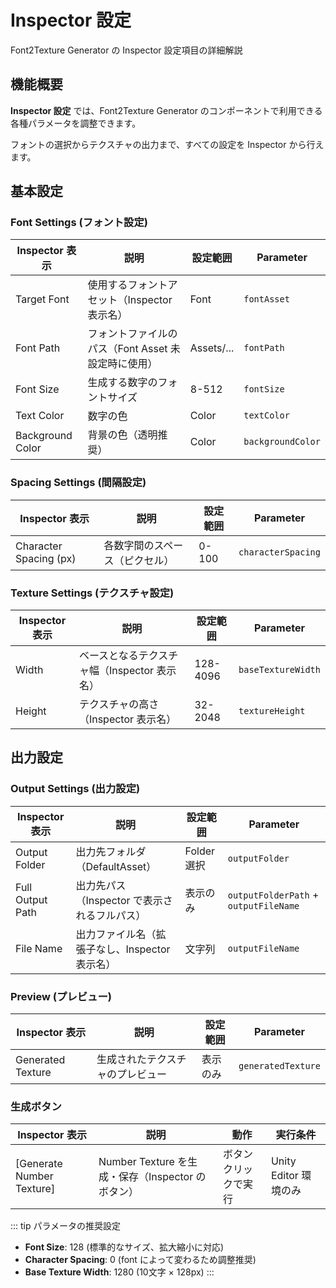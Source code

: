 # Inspector 設定

Font2Texture Generator の Inspector 設定項目の詳細解説

## 機能概要

**Inspector 設定** では、Font2Texture Generator のコンポーネントで利用できる各種パラメータを調整できます。

フォントの選択からテクスチャの出力まで、すべての設定を Inspector から行えます。

## 基本設定

### Font Settings (フォント設定)

| Inspector 表示 | 説明 | 設定範囲 | Parameter |
|---------------|------|----------|-----------|
| Target Font | 使用するフォントアセット（Inspector 表示名） | Font | `fontAsset` |
| Font Path | フォントファイルのパス（Font Asset 未設定時に使用） | Assets/... | `fontPath` |
| Font Size | 生成する数字のフォントサイズ | 8-512 | `fontSize` |
| Text Color | 数字の色 | Color | `textColor` |
| Background Color | 背景の色（透明推奨） | Color | `backgroundColor` |

### Spacing Settings (間隔設定)

| Inspector 表示 | 説明 | 設定範囲 | Parameter |
|---------------|------|----------|-----------|
| Character Spacing (px) | 各数字間のスペース（ピクセル） | 0-100 | `characterSpacing` |

### Texture Settings (テクスチャ設定)

| Inspector 表示 | 説明 | 設定範囲 | Parameter |
|---------------|------|----------|-----------|
| Width | ベースとなるテクスチャ幅（Inspector 表示名） | 128-4096 | `baseTextureWidth` |
| Height | テクスチャの高さ（Inspector 表示名） | 32-2048 | `textureHeight` |

## 出力設定

### Output Settings (出力設定)

| Inspector 表示 | 説明 | 設定範囲 | Parameter |
|---------------|------|----------|-----------|
| Output Folder | 出力先フォルダ（DefaultAsset） | Folder 選択 | `outputFolder` |
| Full Output Path | 出力先パス（Inspector で表示されるフルパス） | 表示のみ | `outputFolderPath` + `outputFileName` |
| File Name | 出力ファイル名（拡張子なし、Inspector 表示名） | 文字列 | `outputFileName` |

### Preview (プレビュー)

| Inspector 表示 | 説明 | 設定範囲 | Parameter |
|---------------|------|----------|-----------|
| Generated Texture | 生成されたテクスチャのプレビュー | 表示のみ | `generatedTexture` |

### 生成ボタン

| Inspector 表示 | 説明 | 動作 | 実行条件 |
|---------------|------|------|----------|
| [Generate Number Texture] | Number Texture を生成・保存（Inspector のボタン） | ボタンクリックで実行 | Unity Editor 環境のみ |

::: tip パラメータの推奨設定
- **Font Size**: 128 (標準的なサイズ、拡大縮小に対応)
- **Character Spacing**: 0 (font によって変わるため調整推奨)
- **Base Texture Width**: 1280 (10文字 × 128px)
:::
